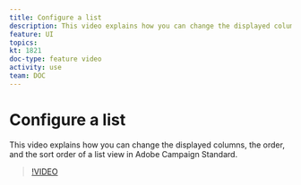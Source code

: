 ```yaml
---
title: Configure a list
description: This video explains how you can change the displayed columns, the order, and the sort order of a list view in Adobe Campaign Standard.  
feature: UI
topics: 
kt: 1821
doc-type: feature video
activity: use
team: DOC
---
```


# Configure a list

This video explains how you can change the displayed columns, the order, and the sort order of a list view in Adobe Campaign Standard.

>[!VIDEO](https://video.tv.adobe.com/v/25288/?quality=12)
